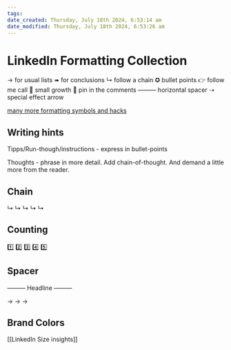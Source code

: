 ```yaml
---
tags: 
date_created: Thursday, July 18th 2024, 6:53:14 am
date_modified: Thursday, July 18th 2024, 6:53:26 am
---
```

# LinkedIn Formatting Collection
→ for usual lists
➠ for conclusions
↳ follow a chain
✪ bullet points
👉 follow me call
🌱 small growth
📌 pin in the comments
——— horizontal spacer
⇢ special effect arrow

[many more formatting symbols and hacks](https://www.linkedin-makeover.com/tools/symbols/)

## Writing hints
Tipps/Run-though/instructions - express in bullet-points  

Thoughts - phrase in more detail. Add chain-of-thought.
And demand a little more from the reader.


## Chain

↳
↳
↳
↳
↳

## Counting
1️⃣
2️⃣
3️⃣
4️⃣
5️⃣

## Spacer

———
Headline
———

→ 
→ 
→ 

## Brand Colors


[[LinkedIn Size insights]]